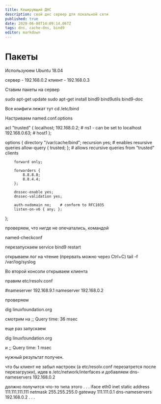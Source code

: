 ```yaml
---
title: Кеширующий ДНС
description: свой днс сервер для локальной сети
published: true
date: 2020-06-08T14:09:14.067Z
tags: dns, cache-dns, bind9
editor: markdown
---
```


# Пакеты
Используюем Ubuntu 18.04

сервер - 192.168.0.2
клиент - 192.168.0.3

Ставим пакеты на сервер

sudo apt-get update
sudo apt-get install bind9 bind9utils bind9-doc

Все коифиги лежат тут
cd /etc/bind

Настриваем
named.conf.options

acl "trusted" {
    localhost;
    192.168.0.2;    # ns1 - can be set to localhost
    192.168.0.63;  # host1
};

options {
        directory "/var/cache/bind";
        recursion yes;                 # enables resursive queries
        allow-query { trusted; };  # allows recursive queries from "trusted" clients

        forward only;

        forwarders {
            8.8.8.8;
            8.8.4.4;
        };

        dnssec-enable yes;
        dnssec-validation yes;

        auth-nxdomain no;    # conform to RFC1035
        listen-on-v6 { any; };
};

проверяем, что нигде не опечатались, командой

named-checkconf

перезапускаем
service bind9 restart

открываем лог на чтение (прервать можно через Ctrl+C)
tail -f /var/log/syslog

Во второй консоли открываем клиента

правим etc/resolv.conf


#nameserver 192.168.9.1
nameserver 192.168.0.2

проверяем

dig linuxfoundation.org

смотрим на ;; Query time: 36 msec

еще раз запускаем 

dig linuxfoundation.org

и ;; Query time: 1 msec

нужный результат получен.

что бы клиент не забыл настроек (а etc/resolv.conf перезатрется после перезагрузки), идев в 
/etc/network/interfaces и добавляем dns-nameservers 192.168.0.2

должно получится что-то типа этого
. . .
iface eth0 inet static
address 111.111.111.111
netmask 255.255.255.0
gateway 111.111.0.1
dns-nameservers 192.168.0.2
. . .